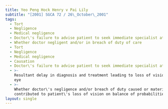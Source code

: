 ```yaml
---
title: Yeo Peng Hock Henry v Pai Lily
subtitle: "[2001] SGCA 72 / 26\_October\_2001"
tags:
  - Tort
  - Negligence
  - Medical negligence
  - Doctor\'s failure to advise patient to seek immediate specialist attention
  - Whether doctor negligent and/or in breach of duty of care
  - Tort
  - Negligence
  - Medical negligence
  - Causation
  - Doctor\'s failure to advise patient to seek immediate specialist attention
  - >-
    Resultant delay in diagnosis and treatment leading to loss of vision in left
    eye
  - >-
    Whether doctor\'s negligence and/or breach of duty caused or materially
    contributed to patient\'s loss of vision on balance of probabilities
layout: single
---
```


